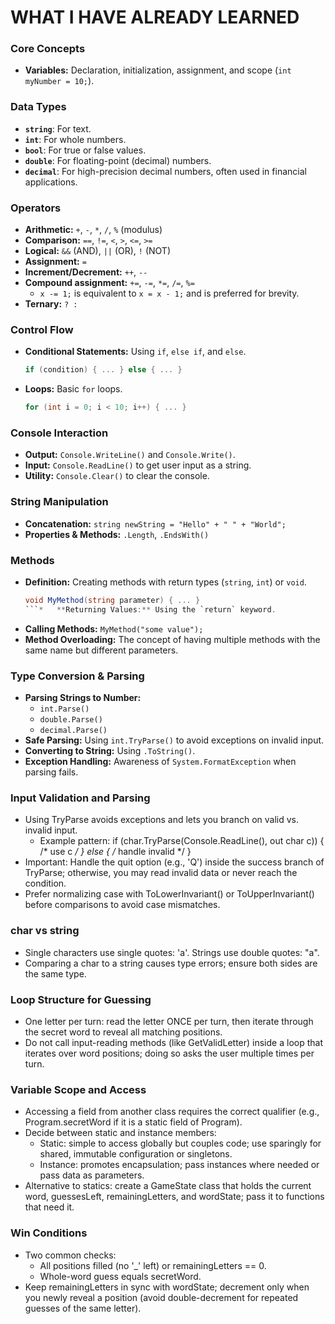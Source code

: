 # WHAT I HAVE ALREADY LEARNED

### **Core Concepts**
*   **Variables:** Declaration, initialization, assignment, and scope (`int myNumber = 10;`).

### **Data Types**
*   **`string`**: For text.
*   **`int`**: For whole numbers.
*   **`bool`**: For true or false values.
*   **`double`**: For floating-point (decimal) numbers.
*   **`decimal`**: For high-precision decimal numbers, often used in financial applications.

### **Operators**
*   **Arithmetic:** `+`, `-`, `*`, `/`, `%` (modulus)
*   **Comparison:** `==`, `!=`, `<`, `>`, `<=`, `>=`
*   **Logical:** `&&` (AND), `||` (OR), `!` (NOT)
*   **Assignment:** `=`
*   **Increment/Decrement:** `++`, `--`
*   **Compound assignment:** `+=`, `-=`, `*=`, `/=`, `%=`
    * `x -= 1;` is equivalent to `x = x - 1;` and is preferred for brevity.
*   **Ternary:** `? :`

### **Control Flow**
*   **Conditional Statements:** Using `if`, `else if`, and `else`.
    ```csharp
    if (condition) { ... } else { ... }
    ```
*   **Loops:** Basic `for` loops.
    ```csharp
    for (int i = 0; i < 10; i++) { ... }
    ```

### **Console Interaction**
*   **Output:** `Console.WriteLine()` and `Console.Write()`.
*   **Input:** `Console.ReadLine()` to get user input as a string.
*   **Utility:** `Console.Clear()` to clear the console.

### **String Manipulation**
*   **Concatenation:** `string newString = "Hello" + " " + "World";`
*   **Properties & Methods:** `.Length`, `.EndsWith()`

### **Methods**
*   **Definition:** Creating methods with return types (`string`, `int`) or `void`.
    ```csharp
    void MyMethod(string parameter) { ... }
    ```*   **Returning Values:** Using the `return` keyword.
*   **Calling Methods:** `MyMethod("some value");`
*   **Method Overloading:** The concept of having multiple methods with the same name but different parameters.

### **Type Conversion & Parsing**
*   **Parsing Strings to Number:**
    *   `int.Parse()`
    *   `double.Parse()`
    *   `decimal.Parse()`
*   **Safe Parsing:** Using `int.TryParse()` to avoid exceptions on invalid input.
*   **Converting to String:** Using `.ToString()`.
*   **Exception Handling:** Awareness of `System.FormatException` when parsing fails.

### Input Validation and Parsing
- Using TryParse avoids exceptions and lets you branch on valid vs. invalid input.
    - Example pattern: if (char.TryParse(Console.ReadLine(), out char c)) { /* use c */ } else { /* handle invalid */ }
- Important: Handle the quit option (e.g., 'Q') inside the success branch of TryParse; otherwise, you may read invalid data or never reach the condition.
- Prefer normalizing case with ToLowerInvariant() or ToUpperInvariant() before comparisons to avoid case mismatches.

### char vs string
- Single characters use single quotes: 'a'. Strings use double quotes: "a".
- Comparing a char to a string causes type errors; ensure both sides are the same type.

### Loop Structure for Guessing
- One letter per turn: read the letter ONCE per turn, then iterate through the secret word to reveal all matching positions.
- Do not call input-reading methods (like GetValidLetter) inside a loop that iterates over word positions; doing so asks the user multiple times per turn.

### Variable Scope and Access
- Accessing a field from another class requires the correct qualifier (e.g., Program.secretWord if it is a static field of Program).
- Decide between static and instance members:
    - Static: simple to access globally but couples code; use sparingly for shared, immutable configuration or singletons.
    - Instance: promotes encapsulation; pass instances where needed or pass data as parameters.
- Alternative to statics: create a GameState class that holds the current word, guessesLeft, remainingLetters, and wordState; pass it to functions that need it.

### Win Conditions
- Two common checks:
    - All positions filled (no '_' left) or remainingLetters == 0.
    - Whole-word guess equals secretWord.
- Keep remainingLetters in sync with wordState; decrement only when you newly reveal a position (avoid double-decrement for repeated guesses of the same letter).